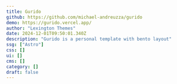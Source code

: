 ```yaml
---
title: Gurido
github: https://github.com/michael-andreuzza/gurido
demo: https://gurido.vercel.app/
author: "Lexington Themes"
date: 2024-12-01T09:50:01.340Z
description: "Gurido is a personal template with bento layout"
ssg: ["Astro"]
css: []
ui: []
cms: []
category: []
draft: false
---
```

